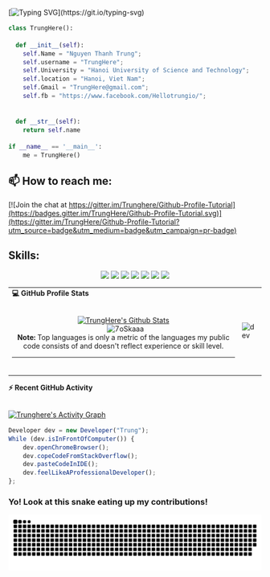 


[![Typing SVG](https://readme-typing-svg.herokuapp.com?font=Architects+Daughter&color=FFBCA6&size=30&lines=Hi+there,+I'm+Trung;I'm+Back-end+Developer...;I+always+learning+new+things;And+nice+to+meet+you+..)](https://git.io/typing-svg)

```python
class TrungHere():
    
  def __init__(self):
    self.Name = "Nguyen Thanh Trung";
    self.username = "TrungHere";
    self.University = "Hanoi University of Science and Technology";
    self.location = "Hanoi, Viet Nam";
    self.Gmail = "TrungHere@gmail.com";
    self.fb = "https://www.facebook.com/Hellotrungio/";
    
  
  def __str__(self):
    return self.name

if __name__ == '__main__':
    me = TrungHere()
```


## 📫 How to reach me:

[![Join the chat at https://gitter.im/Trunghere/Github-Profile-Tutorial](https://badges.gitter.im/TrungHere/Github-Profile-Tutorial.svg)](https://gitter.im/TrungHere/Github-Profile-Tutorial?utm_source=badge&utm_medium=badge&utm_campaign=pr-badge)

## Skills:
<p align="center">

  
  <img src="https://img.icons8.com/nolan/64/github.png"/>
  <img src="https://img.icons8.com/external-flaticons-lineal-color-flat-icons/64/000000/external-sql-computer-programming-flaticons-lineal-color-flat-icons.png"/>
  <img src="https://img.icons8.com/external-flaticons-lineal-color-flat-icons/64/000000/external-css-mobile-app-development-flaticons-lineal-color-flat-icons-4.png"/>
  <img src="https://img.icons8.com/external-flaticons-lineal-color-flat-icons/64/000000/external-javascript-computer-programming-flaticons-lineal-color-flat-icons.png"/>
  <img src="https://img.icons8.com/external-flaticons-lineal-color-flat-icons/64/000000/external-html-mobile-app-development-flaticons-lineal-color-flat-icons-4.png"/>
  <img src="https://img.icons8.com/external-flaticons-lineal-color-flat-icons/64/000000/external-python-mobile-app-development-flaticons-lineal-color-flat-icons-4.png"/>
  <img src="https://img.icons8.com/nolan/64/visual-studio-code-2019.png"/>
</p>

<table style="width:100%;">
  <tr>
    <td>
     
  <summary><b>💻 GitHub Profile Stats</b></summary>
  <br/>
  <p align="center">
    <a href="https://github.com/anuraghazra/github-readme-stats"><img alt="TrungHere's Github Stats" src="https://github-readme-stats.vercel.app/api?username=trunghere&show_icons=true&count_private=true&theme=algolia" height="192px"/></a>
<br/>
  &nbsp;
	  <img src="https://github-readme-stats.vercel.app/api/top-langs?username=trunghere&langs_count=10&show_icons=true&locale=en&layout=compact&theme=algolia" alt="7oSkaaa" height="192px"/>
  <br/>
  <b>Note:</b> Top languages is only a metric of the languages my public code consists of and doesn't reflect experience or skill level.
  </p>

----


  <br/>
    </td>
    <td>
      <p align="top"> 
        <img src="https://media.giphy.com/media/M9gbBd9nbDrOTu1Mqx/giphy.gif" alt="dev" width="100%"/>
      </p>
    </td>
   
  </tr>
</table>
  <summary><b>⚡ Recent GitHub Activity</b></summary>
  <br/>
  
 <a href="https://github.com/Trunghere"><img alt="Trunghere's Activity Graph" src="https://activity-graph.herokuapp.com/graph?username=trunghere&custom_title=trunghere's%20Contribution%20Graph&theme=react-dark" /></a>

```Javascript 
Developer dev = new Developer("Trung");
While (dev.isInFrontOfComputer()) {
	dev.openChromeBrowser();
	dev.copeCodeFromStackOverflow();
	dev.pasteCodeInIDE();
	dev.feelLikeAProfessionalDeveloper();
};
```



### Yo! Look at this snake eating up my contributions!   <br>
  <p align="center">
  <img  src="https://raw.githubusercontent.com/Elanza-48/Elanza-48/main/resources/img/github-contribution-grid-snake.svg"
    alt="example" />
</p>


